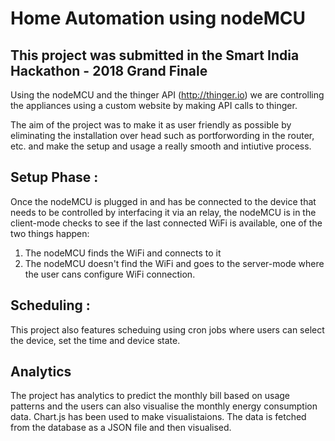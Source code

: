 # Home Automation using nodeMCU

## This project was submitted in the Smart India Hackathon - 2018 Grand Finale

Using the nodeMCU and the thinger API (http://thinger.io) we are controlling the appliances using a custom website by making API calls to thinger.

The aim of the project was to make it as user friendly as possible by eliminating the installation over head such as portforwording in the router, etc. and make the setup and usage a really smooth and intiutive process.

## Setup Phase :
Once the nodeMCU is plugged in and has be connected to the device that needs to be controlled by interfacing it via an relay,
the nodeMCU is in the client-mode checks to see if the last connected WiFi is available, one of the two things happen:
1. The nodeMCU finds the WiFi and connects to it
2. The nodeMCU doesn't find the WiFi and goes to the server-mode where the user cans configure WiFi connection.

## Scheduling :
This project also features scheduing using cron jobs where users can select the device, set the time and device state.

## Analytics
The project has analytics to predict the monthly bill based on usage patterns and the users can also visualise the monthly energy consumption data.
Chart.js has been used to make visualistaions. The data is fetched from the database as a JSON file and then visualised.
